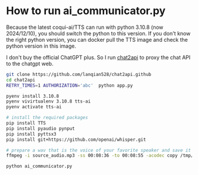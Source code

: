# How to run ai_communicator.py

Because the latest coqui-ai/TTS can run with python 3.10.8 (now 2024/12/10), you should switch the python to this version. If you don't know the right python version, you can docker pull the TTS image and check the python version in this image.

I don't buy the official ChatGPT plus. So I run [chat2api](https://github.com/lanqian528/chat2api) to proxy the chat API to the chatgpt web.

```bash
git clone https://github.com/lanqian528/chat2api.github
cd chat2api
RETRY_TIMES=1 AUTHORIZATION='abc'  python app.py
```

```bash
pyenv install 3.10.8
pyenv vivirtualenv 3.10.8 tts-ai
pyenv activate tts-ai

# install the required packages
pip install TTS
pip install pyaudio pynput 
pip install pyttsx3
pip install git+https://github.com/openai/whisper.git

# prepare a wav that is the voice of your favorite speaker and save it to /tmp/example.mp3.
ffmpeg -i source_audio.mp3 -ss 00:08:36 -to 00:08:55 -acodec copy /tmp/example.mp3

python ai_communicator.py
```
